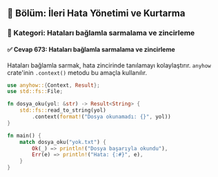 ## 📘 Bölüm: İleri Hata Yönetimi ve Kurtarma
### 🔹 Kategori: Hataları bağlamla sarmalama ve zincirleme
#### ✅ Cevap 673: Hataları bağlamla sarmalama ve zincirleme

Hataları bağlamla sarmak, hata zincirinde tanılamayı kolaylaştırır. `anyhow` crate'inin `.context()` metodu bu amaçla kullanılır.

```rust
use anyhow::{Context, Result};
use std::fs::File;

fn dosya_oku(yol: &str) -> Result<String> {
    std::fs::read_to_string(yol)
        .context(format!("Dosya okunamadı: {}", yol))
}

fn main() {
    match dosya_oku("yok.txt") {
        Ok(_) => println!("Dosya başarıyla okundu"),
        Err(e) => println!("Hata: {:#}", e),
    }
}
```
